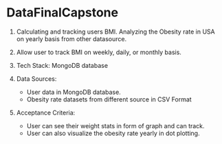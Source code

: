 # DataFinalCapstone

1. Calculating and tracking users BMI. Analyzing the Obesity rate in USA on yearly basis from other datasource. 

2. Allow user to track BMI on weekly, daily, or monthly basis. 
   
3. Tech Stack: MongoDB database 

4. Data Sources: 
      - User data in MongoDB database.
      - Obesity rate datasets from different source in CSV Format
               
5. Acceptance Criteria: 
      - User can see their weight stats in form of graph and can track.
      - User can also visualize the obesity rate yearly in dot plotting.
      
        

